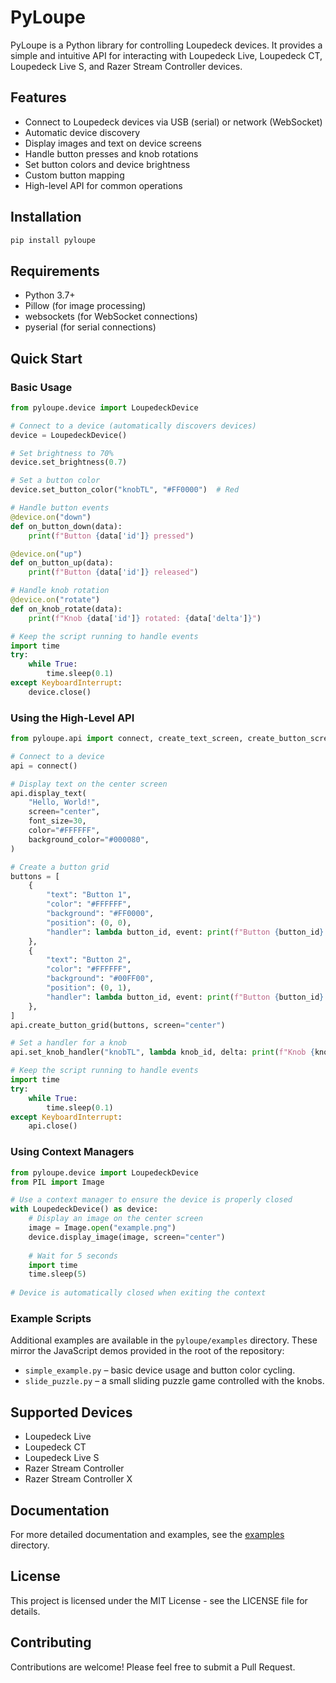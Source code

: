 # PyLoupe

PyLoupe is a Python library for controlling Loupedeck devices. It provides a simple and intuitive API for interacting with Loupedeck Live, Loupedeck CT, Loupedeck Live S, and Razer Stream Controller devices.

## Features

- Connect to Loupedeck devices via USB (serial) or network (WebSocket)
- Automatic device discovery
- Display images and text on device screens
- Handle button presses and knob rotations
- Set button colors and device brightness
- Custom button mapping
- High-level API for common operations

## Installation

```bash
pip install pyloupe
```

## Requirements

- Python 3.7+
- Pillow (for image processing)
- websockets (for WebSocket connections)
- pyserial (for serial connections)

## Quick Start

### Basic Usage

```python
from pyloupe.device import LoupedeckDevice

# Connect to a device (automatically discovers devices)
device = LoupedeckDevice()

# Set brightness to 70%
device.set_brightness(0.7)

# Set a button color
device.set_button_color("knobTL", "#FF0000")  # Red

# Handle button events
@device.on("down")
def on_button_down(data):
    print(f"Button {data['id']} pressed")

@device.on("up")
def on_button_up(data):
    print(f"Button {data['id']} released")

# Handle knob rotation
@device.on("rotate")
def on_knob_rotate(data):
    print(f"Knob {data['id']} rotated: {data['delta']}")

# Keep the script running to handle events
import time
try:
    while True:
        time.sleep(0.1)
except KeyboardInterrupt:
    device.close()
```

### Using the High-Level API

```python
from pyloupe.api import connect, create_text_screen, create_button_screen

# Connect to a device
api = connect()

# Display text on the center screen
api.display_text(
    "Hello, World!",
    screen="center",
    font_size=30,
    color="#FFFFFF",
    background_color="#000080",
)

# Create a button grid
buttons = [
    {
        "text": "Button 1",
        "color": "#FFFFFF",
        "background": "#FF0000",
        "position": (0, 0),
        "handler": lambda button_id, event: print(f"Button {button_id} {event}"),
    },
    {
        "text": "Button 2",
        "color": "#FFFFFF",
        "background": "#00FF00",
        "position": (0, 1),
        "handler": lambda button_id, event: print(f"Button {button_id} {event}"),
    },
]
api.create_button_grid(buttons, screen="center")

# Set a handler for a knob
api.set_knob_handler("knobTL", lambda knob_id, delta: print(f"Knob {knob_id} rotated: {delta}"))

# Keep the script running to handle events
import time
try:
    while True:
        time.sleep(0.1)
except KeyboardInterrupt:
    api.close()
```

### Using Context Managers

```python
from pyloupe.device import LoupedeckDevice
from PIL import Image

# Use a context manager to ensure the device is properly closed
with LoupedeckDevice() as device:
    # Display an image on the center screen
    image = Image.open("example.png")
    device.display_image(image, screen="center")
    
    # Wait for 5 seconds
    import time
    time.sleep(5)
    
# Device is automatically closed when exiting the context
```

### Example Scripts

Additional examples are available in the `pyloupe/examples` directory. These
mirror the JavaScript demos provided in the root of the repository:

* `simple_example.py` – basic device usage and button color cycling.
* `slide_puzzle.py` – a small sliding puzzle game controlled with the knobs.

## Supported Devices

- Loupedeck Live
- Loupedeck CT
- Loupedeck Live S
- Razer Stream Controller
- Razer Stream Controller X

## Documentation

For more detailed documentation and examples, see the [examples](examples/) directory.

## License

This project is licensed under the MIT License - see the LICENSE file for details.

## Contributing

Contributions are welcome! Please feel free to submit a Pull Request.